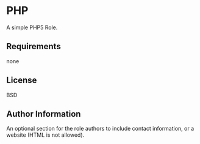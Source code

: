PHP
=========

A simple PHP5 Role.

Requirements
------------
none

License
-------

BSD

Author Information
------------------

An optional section for the role authors to include contact information, or a website (HTML is not allowed).
